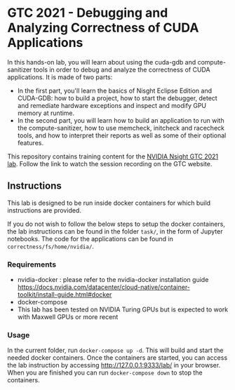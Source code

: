 # GTC 2021 -  Debugging and Analyzing Correctness of CUDA Applications

In this hands-on lab, you will learn about using the cuda-gdb and
compute-sanitizer tools in order to debug and analyze the correctness of CUDA
applications. It is made of two parts:

* In the first part, you'll learn the basics of Nisght Eclipse Edition and
CUDA-GDB: how to build a project, how to start the debugger, detect and
remediate hardware exceptions and inspect and modify GPU memory at runtime. 
* In the second part, you will learn how to build an application to run with the
compute-sanitizer, how to use memcheck, initcheck and racecheck tools, and how
to interpret their reports as well as some of their optional features.

This repository contains training content for the [NVIDIA Nsight GTC 2021 lab](https://gtc21.event.nvidia.com/media/Debugging%20and%20Analyzing%20Correctness%20of%20CUDA%20Applications%20%5BT2504%5D/1_ee1hrgbn). Follow the link to watch the session recording on the GTC website.

## Instructions

This lab is designed to be run inside docker containers for which build
instructions are provided.

If you do not wish to follow the below steps to setup the docker containers,
the lab instructions can be found in the folder `task/`, in the form of Jupyter
notebooks. The code for the applications can be found in
`correctness/fs/home/nvidia/`.

### Requirements

* nvidia-docker : please refer to the nvidia-docker installation guide
https://docs.nvidia.com/datacenter/cloud-native/container-toolkit/install-guide.html#docker
* docker-compose
* This lab has been tested on NVIDIA Turing GPUs but is expected to work with
  Maxwell GPUs or more recent

### Usage

In the current folder, run `docker-compose up -d`. This will build and start the
needed docker containers. Once the containers are started, you can access the
lab instruction by accessing http://127.0.0.1:9333/lab/ in your browser.
When you are finished you can run `docker-compose down` to stop the
containers.
